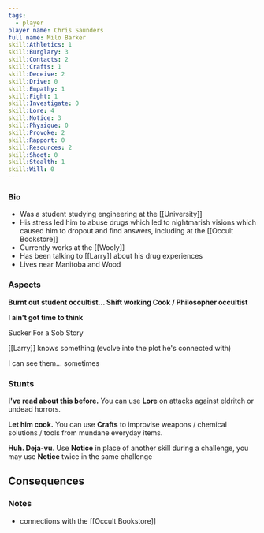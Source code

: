 ```yaml
---
tags:
  - player
player name: Chris Saunders
full name: Milo Barker
skill:Athletics: 1
skill:Burglary: 3
skill:Contacts: 2
skill:Crafts: 1
skill:Deceive: 2
skill:Drive: 0
skill:Empathy: 1
skill:Fight: 1
skill:Investigate: 0
skill:Lore: 4
skill:Notice: 3
skill:Physique: 0
skill:Provoke: 2
skill:Rapport: 0
skill:Resources: 2
skill:Shoot: 0
skill:Stealth: 1
skill:Will: 0
---
```

### Bio 

- Was a student studying engineering at the [[University]]
- His stress led him to abuse drugs which led to nightmarish visions which caused him to dropout and find answers, including at the [[Occult Bookstore]]
- Currently works at the [[Wooly]]
- Has been talking to [[Larry]] about his drug experiences
- Lives near Manitoba and Wood

### Aspects

**Burnt out student occultist... Shift working Cook / Philosopher occultist**

**I ain't got time to think**

Sucker For a Sob Story

[[Larry]] knows something (evolve into the plot he's connected with)

I can see them... sometimes

### Stunts  

**I've read about this before.** You can use **Lore** on attacks against eldritch or undead horrors.

**Let him cook.** You can use **Crafts** to improvise weapons / chemical solutions / tools from mundane everyday items.

**Huh. Deja-vu**. Use **Notice** in place of another skill during a challenge, you may use **Notice** twice in the same challenge

## Consequences
### Notes

- connections with the [[Occult Bookstore]]
